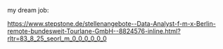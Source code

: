 
my dream job: 

https://www.stepstone.de/stellenangebote--Data-Analyst-f-m-x-Berlin-remote-bundesweit-Tourlane-GmbH--8824576-inline.html?rltr=83_8_25_seorl_m_0_0_0_0_0_0
